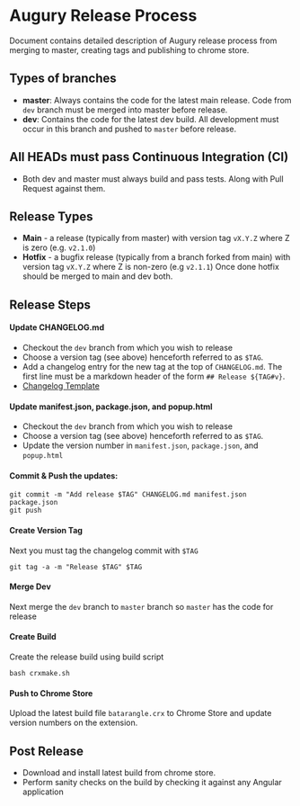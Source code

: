 # Augury Release Process
Document contains detailed description of Augury release process from merging to master, creating tags and publishing to chrome store.

## Types of branches
- **master**: Always contains the code for the latest main release. Code from `dev` branch must be merged into master before release.
- **dev**: Contains the code for the latest dev build. All development must occur in this branch and pushed to `master` before release.

## All HEADs must pass Continuous Integration (CI)

* Both dev and master must always build and pass tests. Along with Pull Request against them.

## Release Types

* **Main** - a release (typically from master) with version tag `vX.Y.Z` where Z is zero (e.g. `v2.1.0`)
* **Hotfix** - a bugfix release (typically from a branch forked from main) with version tag `vX.Y.Z` where Z is non-zero (e.g `v2.1.1`) Once done hotfix should be merged to main and dev both.

## Release Steps

#### Update CHANGELOG.md

* Checkout the `dev` branch from which you wish to release
* Choose a version tag (see above) henceforth referred to as `$TAG`.
* Add a changelog entry for the new tag at the top of `CHANGELOG.md`.
  The first line must be a markdown header of the form `## Release ${TAG#v}`.
* [Changelog Template](changelog-template.md)

#### Update manifest.json, package.json, and popup.html

* Checkout the `dev` branch from which you wish to release
* Choose a version tag (see above) henceforth referred to as `$TAG`.
* Update the version number in `manifest.json`, `package.json`, and `popup.html`

#### Commit & Push the updates:

    git commit -m "Add release $TAG" CHANGELOG.md manifest.json package.json
    git push

#### Create Version Tag

Next you must tag the changelog commit with `$TAG`

    git tag -a -m "Release $TAG" $TAG

#### Merge Dev

Next merge the `dev` branch to `master` branch so `master` has the code for release

#### Create Build

Create the release build using build script

    bash crxmake.sh

#### Push to Chrome Store

Upload the latest build file `batarangle.crx` to Chrome Store and update version numbers on the extension.

## Post Release


* Download and install latest build from chrome store.
* Perform sanity checks on the build by checking it against any Angular application
